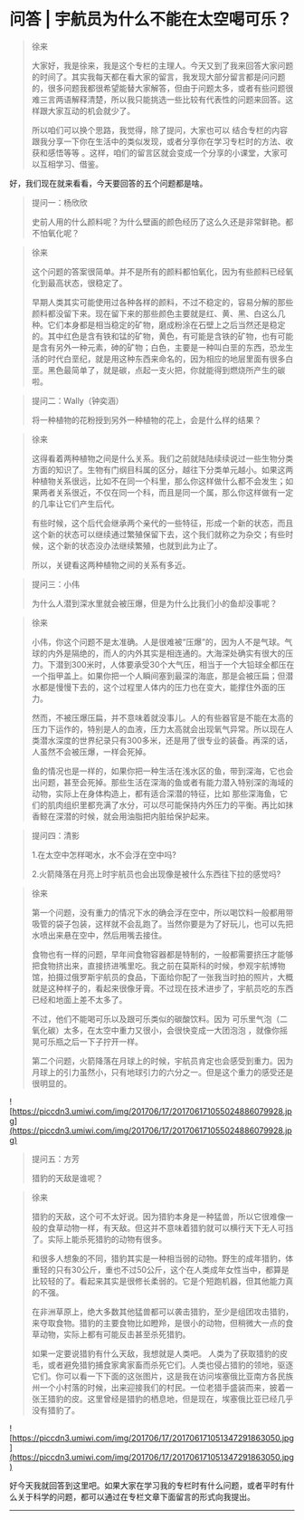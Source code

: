 # 问答 | 宇航员为什么不能在太空喝可乐？

> 徐来
> 
> 大家好，我是徐来，我是这个专栏的主理人。今天又到了我来回答大家问题的时间了。其实我每天都在看大家的留言，我发现大部分留言都是问问题的，很多问题我都很希望能替大家解答，但由于问题太多，或者有些问题很难三言两语解释清楚，所以我只能挑选一些比较有代表性的问题来回答。这样跟大家互动的机会就少了。
> 
> 所以咱们可以换个思路，我觉得，除了提问，大家也可以 结合专栏的内容跟我分享一下你在生活中的类似发现，或者分享你在学习专栏时的方法、收获和感悟等等 。这样，咱们的留言区就会变成一个分享的小课堂，大家可以互相学习、借鉴。

好，我们现在就来看看，今天要回答的五个问题都是啥。

> 提问一：杨欣欣
> 
> 史前人用的什么颜料呢？为什么壁画的颜色经历了这么久还是非常鲜艳。都不怕氧化呢？

> 徐来
> 
> 这个问题的答案很简单。并不是所有的颜料都怕氧化，因为有些颜料已经氧化到最高状态，很稳定了。
> 
> 早期人类其实可能使用过各种各样的颜料，不过不稳定的，容易分解的那些颜料都没留下来。现在留下来的那些颜色主要就是红、黄、黑、白这么几种。它们本身都是相当稳定的矿物，磨成粉涂在石壁上之后当然还是稳定的。其中红色是含有铁和锰的矿物，黄色，有可能是含铁的矿物，也有可能是含有另外一种元素，砷的矿物；白色，主要是一种叫白垩的东西，恐龙生活的时代白垩纪，就是用这种东西来命名的，因为相应的地层里面有很多白垩。黑色最简单了，就是碳，点起一支火把，你就能得到燃烧所产生的碳啦。

> 提问二：Wally（钟奕涵）
> 
> 将一种植物的花粉授到另外一种植物的花上，会是什么样的结果？

> 徐来
> 
> 这得看着两种植物之间是什么关系。我们之前就陆陆续续说过一些生物分类方面的知识了。生物有门纲目科属的区分，越往下分类单元越小。如果这两种植物关系很远，比如不在同一个科里，那么你这样做什么都不会发生；如果两者关系很近，不仅在同一个科，而且是同一个属，那么你这样做有一定的几率让它们产生后代。
> 
> 有些时候，这个后代会继承两个亲代的一些特征，形成一个新的状态，而且这个新的状态可以继续通过繁殖保留下去，这个我们就称之为杂交；有些时候，这个新的状态没办法继续繁殖，也就到此为止了。
> 
> 所以，关键看这两种植物之间的关系有多近。

> 提问三：小伟
> 
> 为什么人潜到深水里就会被压爆，但是为什么比我们小的鱼却没事呢？

> 徐来
> 
> 小伟，你这个问题不是太准确。人是很难被“压爆”的，因为人不是气球。气球的内外是隔绝的，而人的内外其实是相连通的。大海深处确实有很大的压力。下潜到300米时，人体要承受30个大气压，相当于一个大铅球全都压在一个指甲盖上。如果你把一个人瞬间塞到最深的海底，那是会被压扁；但潜水都是慢慢下去的，这个过程里人体内的压力也在变大，能撑住外面的压力。
> 
> 然而，不被压爆压扁，并不意味着就没事儿。人的有些器官是不能在太高的压力下运作的，特别是人的血液，压力太高就会出现氧气异常。所以现在人类潜水深度的世界纪录只有300多米，还是用了很专业的装备。再深的话，人虽然不会被压爆，一样会死掉。
> 
> 鱼的情况也是一样的，如果你把一种生活在浅水区的鱼，带到深海，它也会出问题，甚至会死掉。那些生活在深海的鱼或者有能力潜入特别深的海域的动物，实际上在身体构造上，都有适合深潜的特征，比如 那些深海鱼，它们的肌肉组织里都充满了水分，可以尽可能保持内外压力的平衡。再比如抹香鲸在深潜的时候，就会用油脂把内脏给保护起来。

> 提问四：清影
> 
> 1.在太空中怎样喝水，水不会浮在空中吗?
> 
> 2.火箭降落在月亮上时宇航员也会出现像是被什么东西往下拉的感觉吗?

> 徐来
> 
> 第一个问题，没有重力的情况下水的确会浮在空中，所以喝饮料一般都用带吸管的袋子包装，这样就不会乱跑了。当然你要是为了好玩儿，也可以先把水喷出来悬在空中，然后用嘴去接住。
> 
> 食物也有一样的问题，早年间食物容器都是特制的，一般都需要挤压才能够把食物挤出来，直接挤进嘴里吃。我之前在莫斯科的时候，参观宇航博物馆，拍摄过俄罗斯宇航员的食品，下面给你配了一张我当时拍的照片，大概就是这种样子的，看起来很像牙膏。不过现在技术进步了，宇航员吃的东西已经和地面上差不太多了。
> 
> 不过，他们不能喝可乐以及跟可乐类似的碳酸饮料。因为 可乐里气泡（二氧化碳）太多，在太空中重力又很小，会很快变成一大团泡泡 ，就像你摇晃可乐瓶之后一下子拧开一样。
> 
> 第二个问题，火箭降落在月球上的时候，宇航员肯定也会感受到重力。因为月球上的引力虽然小，只有地球引力的六分之一。但是这个重力的感受还是很明显的。

![https://piccdn3.umiwi.com/img/201706/17/201706171055024886079928.jpg](https://piccdn3.umiwi.com/img/201706/17/201706171055024886079928.jpg)

> 提问五：方芳
> 
> 猎豹的天敌是谁呢？

> 徐来
> 
> 猎豹的天敌，这个可不太好说。因为猎豹本身是一种猛兽，所以它很难像一般的食草动物一样，有天敌。但这并不意味着猎豹就可以横行天下无人可挡了。实际上能杀死猎豹的动物有很多。
> 
> 和很多人想象的不同，猎豹其实是一种相当弱的动物。野生的成年猎豹，体重轻的只有30公斤，重也不过50公斤，这个在人类成年女性当中，都算是比较轻的了。看起来其实是很修长柔弱的。它是个短跑机器，但其他能力真的不强。
> 
> 在非洲草原上，绝大多数其他猛兽都可以袭击猎豹，至少是组团攻击猎豹，来夺取食物。猎豹的主要食物比如瞪羚，是很小的动物，但稍微大一点的食草动物，实际上都有可能反击甚至杀死猎豹。
> 
> 如果一定要说猎豹有什么天敌，我想就是人类吧。 人类为了获取猎豹的皮毛，或者避免猎豹捕食家禽家畜而杀死它们。人类也侵占猎豹的领地，驱逐它们。你可以看一下下面的这张图片，这是我在访问埃塞俄比亚南方各民族州一个小村落的时候，出来迎接我们的村民。一位老猎手盛装而来，披着一张王猎豹的皮。这里曾经是猎豹的栖息地，但是现在，埃塞俄比亚已经几乎没有猎豹了。

![https://piccdn3.umiwi.com/img/201706/17/201706171051347291863050.jpg](https://piccdn3.umiwi.com/img/201706/17/201706171051347291863050.jpg)

好今天我就回答到这里吧。如果大家在学习我的专栏时有什么问题，或者平时有什么关于科学的问题，都可以通过在专栏文章下面留言的形式向我提出。

---
